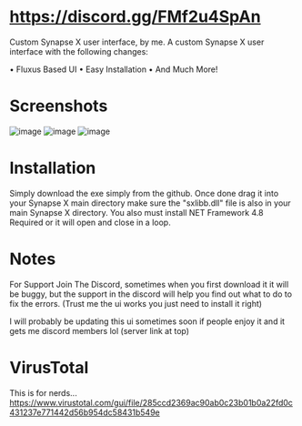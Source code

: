 # https://discord.gg/FMf2u4SpAn
Custom Synapse X user interface, by me. A custom Synapse X user interface with the following changes:
 
 • Fluxus Based UI
 • Easy Installation
 • And Much More!
 
# Screenshots
![image](https://user-images.githubusercontent.com/91637802/206102501-e548baef-4669-45bf-a029-81b018f5f926.png)
![image](https://user-images.githubusercontent.com/91637802/206102530-5aadb2a2-5220-4749-b400-45628412a76b.png)
![image](https://user-images.githubusercontent.com/91637802/206102542-c5f39ad0-b265-416b-941a-3b9cb78e01b2.png)
 
# Installation
Simply download the exe simply from the github. Once done drag it into your Synapse X main directory make sure the "sxlibb.dll" file is also in your main Synapse X directory.
You also must install NET Framework 4.8 Required or it will open and close in a loop.

# Notes
For Support Join The Discord, sometimes when you first download it it will be buggy, but the support in the discord will help you find out what to do to fix the errors. (Trust me the ui works you just need to install it right)

I will probably be updating this ui sometimes soon if people enjoy it and it gets me discord members lol (server link at top)

# VirusTotal
This is for nerds... 
https://www.virustotal.com/gui/file/285ccd2369ac90ab0c23b01b0a22fd0c431237e771442d56b954dc58431b549e
